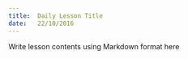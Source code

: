 ```yaml
---
title:  Daily Lesson Title
date:   22/10/2016
---
```


Write lesson contents using Markdown format here
